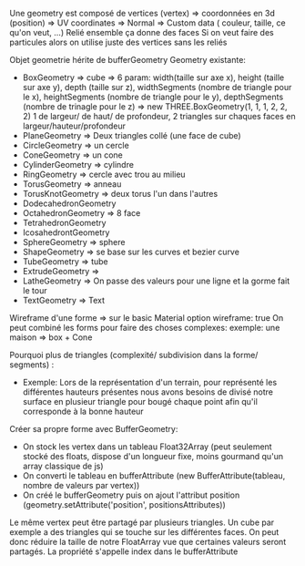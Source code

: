 Une geometry est composé de vertices (vertex) 
  => coordonnées en 3d (position)
  => UV coordinates
  => Normal
  => Custom data ( couleur, taille, ce qu'on veut, ...)
Relié ensemble ça donne des faces
Si on veut faire des particules alors on utilise juste des vertices sans les reliés

Objet geometrie hérite de bufferGeometry
Geometry existante:
  - BoxGeometry => cube
      => 6 param: width(taille sur axe x), height (taille sur axe y), depth (taille sur z), widthSegments (nombre de triangle pour le x), heightSegments (nombre de triangle pour le y), depthSegments (nombre de trinagle pour le z)
        => new THREE.BoxGeometry(1, 1, 1, 2, 2, 2) 1 de largeur/ de haut/ de profondeur, 2 triangles sur chaques faces en largeur/hauteur/profondeur
   - PlaneGeometry => Deux triangles collé (une face de cube)
  - CircleGeometry => un cercle
  - ConeGeometry => un cone
  - CylinderGeometry => cylindre
  - RingGeometry => cercle avec trou au milieu
  - TorusGeometry => anneau
  - TorusKnotGeometry => deux torus l'un dans l'autres
  - DodecahedronGeometry
  - OctahedronGeometry => 8 face
  - TetrahedronGeometry
  - IcosahedrontGeometry
  - SphereGeometry => sphere
  - ShapeGeometry => se base sur les curves et bezier curve
  - TubeGeometry => tube
  - ExtrudeGeometry =>
  - LatheGeometry => On passe des valeurs pour une ligne et la gorme fait le tour
  - TextGeometry => Text

Wireframe d'une forme => sur le basic Material option wireframe: true
On peut combiné les forms pour faire des choses complexes:
  exemple: une maison => box + Cone


Pourquoi plus de triangles (complexité/ subdivision dans la forme/ segments) :
  - Exemple: Lors de la représentation d'un terrain, pour représenté les différentes hauteurs présentes nous avons besoins de divisé notre surface en plusieur
    triangle pour bougé chaque point afin qu'il corresponde à la bonne hauteur

Créer sa propre forme avec BufferGeometry:
  - On stock les vertex dans un tableau Float32Array (peut seulement stocké des floats, dispose d'un longueur fixe, moins gourmand qu'un array classique de js)
  - On converti le tableau en bufferAttribute (new BufferAttribute(tableau, nombre de valeurs par vertex))
  - On créé le bufferGeometry puis on ajout l'attribut position (geometry.setAttribute('position', positionsAttributes))


Le même vertex peut être partagé par plusieurs triangles. Un cube par exemple a des triangles qui se touche sur les différentes faces.
 On peut donc réduire la taille de notre FloatArray vue que certaines valeurs seront partagés.
 La propriété s'appelle index dans le bufferAttribute
